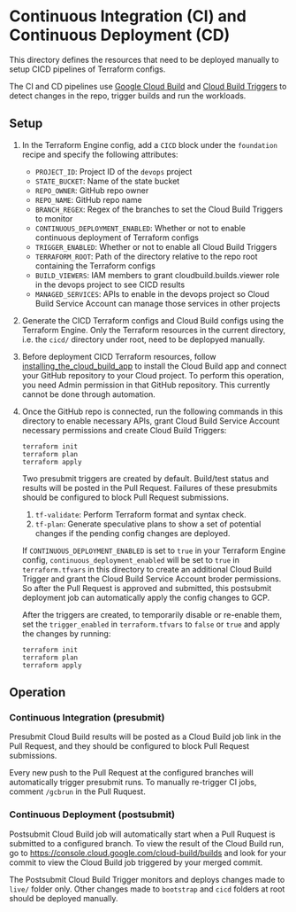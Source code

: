 # Continuous Integration (CI) and Continuous Deployment (CD)

This directory defines the resources that need to be deployed manually
to setup CICD pipelines of Terraform configs.

The CI and CD pipelines use
[Google Cloud Build](https://cloud.google.com/cloud-build) and
[Cloud Build Triggers](https://cloud.google.com/cloud-build/docs/automating-builds/create-manage-triggers)
to detect changes in the repo, trigger builds and run the workloads.

## Setup

1. In the Terraform Engine config, add a `CICD` block under the `foundation`
    recipe and specify the following attributes:

    * `PROJECT_ID`: Project ID of the `devops` project
    * `STATE_BUCKET`: Name of the state bucket
    * `REPO_OWNER`: GitHub repo owner
    * `REPO_NAME`: GitHub repo name
    * `BRANCH_REGEX`: Regex of the branches to set the Cloud Build Triggers to
        monitor
    * `CONTINUOUS_DEPLOYMENT_ENABLED`: Whether or not to enable continuous
        deployment of Terraform configs
    * `TRIGGER_ENABLED`: Whether or not to enable all Cloud Build Triggers
    * `TERRAFORM_ROOT`: Path of the directory relative to the repo root
        containing the Terraform configs
    * `BUILD_VIEWERS`: IAM members to grant cloudbuild.builds.viewer role
        in the devops project to see CICD results
    * `MANAGED_SERVICES`: APIs to enable in the devops project so Cloud
        Build Service Account can manage those services in other projects

1. Generate the CICD Terraform configs and Cloud Build configs using the
    Terraform Engine. Only the Terraform resources in the current directory,
    i.e. the `cicd/` directory under root, need to be deplopyed manually.

1. Before deployment CICD Terraform resources, follow
    [installing_the_cloud_build_app](https://cloud.google.com/cloud-build/docs/automating-builds/create-github-app-triggers#installing_the_cloud_build_app)
    to install the Cloud Build app and connect your GitHub repository to your
    Cloud project. To perform this operation, you need Admin permission in that
    GitHub repository. This currently cannot be done through automation.

1. Once the GitHub repo is connected, run the following commands in this
    directory to enable necessary APIs, grant Cloud Build Service Account
    necessary permissions and create Cloud Build Triggers:

    ```shell
    terraform init
    terraform plan
    terraform apply
    ```

    Two presubmit triggers are created by default. Build/test status and results
    will be posted in the Pull Request. Failures of these presubmits should
    be configured to block Pull Request submissions.

    1. `tf-validate`: Perform Terraform format and syntax check.
    1. `tf-plan`: Generate speculative plans to show a set of potential changes
        if the pending config changes are deployed.

    If `CONTINUOUS_DEPLOYMENT_ENABLED` is set to `true` in your Terraform Engine
    config, `continuous_deployment_enabled` will be set to `true` in
    `terraform.tfvars` in this directory to create an additional Cloud Build
    Trigger and grant the Cloud Build Service Account broder permissions. So
    after the Pull Request is approved and submitted, this postsubmit deployment
    job can automatically apply the config changes to GCP.

    After the triggers are created, to temporarily disable or re-enable them,
    set the `trigger_enabled` in `terraform.tfvars` to `false` or `true` and
    apply the changes by running:

    ```shell
    terraform init
    terraform plan
    terraform apply
    ```

## Operation

### Continuous Integration (presubmit)

Presubmit Cloud Build results will be posted as a Cloud Build job link in the
Pull Request, and they should be configured to block Pull Request submissions.

Every new push to the Pull Request at the configured branches will automatically
trigger presubmit runs. To manually re-trigger CI jobs, comment `/gcbrun` in the
Pull Ruquest.

### Continuous Deployment (postsubmit)

Postsubmit Cloud Build job will automatically start when a Pull Ruquest is
submitted to a configured branch. To view the result of the Cloud Build run, go
to <https://console.cloud.google.com/cloud-build/builds> and look for your commit
to view the Cloud Build job triggered by your merged commit.

The Postsubmit Cloud Build Trigger monitors and deploys changes made to `live/`
folder only. Other changes made to `bootstrap` and `cicd` folders at root should
be deployed manually.
